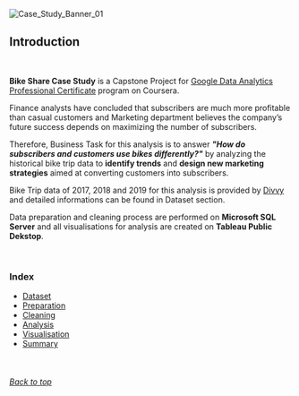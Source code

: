 ![Case_Study_Banner_01](https://github.com/user-attachments/assets/21eda98c-8d3f-47af-a3c7-11839b938036)


## Introduction

<br />

**Bike Share Case Study** is a Capstone Project for [Google Data Analytics Professional Certificate](https://www.coursera.org/professional-certificates/google-data-analytics) program on Coursera.

Finance analysts have concluded that subscribers are much more profitable than casual customers and Marketing department believes the company’s future success depends on maximizing the number of subscribers.

Therefore, Business Task for this analysis is to answer ***"How do subscribers and customers use bikes differently?"***
by analyzing the historical bike trip data to **identify trends** and **design new marketing strategies** aimed at converting customers into subscribers.

Bike Trip data of 2017, 2018 and 2019 for this analysis is provided by [Divvy](https://divvybikes.com/about) and detailed informations can be found in Dataset section.

Data preparation and cleaning process are performed on **Microsoft SQL Server** and 
all visualisations for analysis are created on **Tableau Public Dekstop**. 

<br />

### Index

- [Dataset](https://github.com/efeozkaratay/Data_Analysis_Case_Studies/blob/main/Google_Data_Analytics_Bike_Share/02%20-%20Dataset.md#dataset)
- [Preparation](https://github.com/efeozkaratay/Data_Analysis_Case_Studies/blob/main/Google_Data_Analytics_Bike_Share/03%20-%20Preparation.md#data-preparation)
- [Cleaning](https://github.com/efeozkaratay/Data_Analysis_Case_Studies/blob/main/Google_Data_Analytics_Bike_Share/04%20-%20Cleaning.md#data-cleaning)
- [Analysis](https://github.com/efeozkaratay/Data_Analysis_Case_Studies/blob/main/Google_Data_Analytics_Bike_Share/05%20-%20Analysis.md#data-analysis)
- [Visualisation](https://github.com/efeozkaratay/Data_Analysis_Case_Studies/blob/main/Google_Data_Analytics_Bike_Share/06%20-%20Visualisation)
- [Summary](https://github.com/efeozkaratay/Data_Analysis_Case_Studies/blob/main/Google_Data_Analytics_Bike_Share/07%20-%20Summary)

<br />

###### [Back to top](#introduction)
